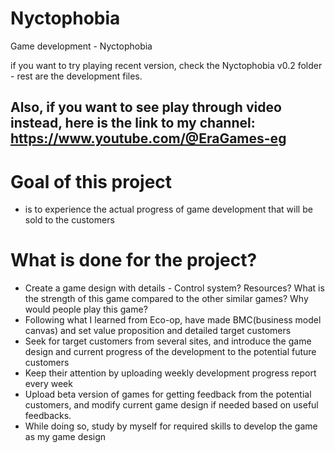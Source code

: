 # Nyctophobia
Game development - Nyctophobia

if you want to try playing recent version, check the Nyctophobia v0.2 folder - rest are the development files.

Also, if you want to see play through video instead, here is the link to my channel:
https://www.youtube.com/@EraGames-eg
-----------------
# Goal of this project
- is to experience the actual progress of game development that will be sold to the customers

# What is done for the project?
- Create a game design with details - Control system? Resources? What is the strength of this game compared to the other similar games? Why would people play this game?
- Following what I learned from Eco-op, have made BMC(business model canvas) and set value proposition and detailed target customers
- Seek for target customers from several sites, and introduce the game design and current progress of the development to the potential future customers
- Keep their attention by uploading weekly development progress report every week
- Upload beta version of games for getting feedback from the potential customers, and modify current game design if needed based on useful feedbacks.
- While doing so, study by myself for required skills to develop the game as my game design
